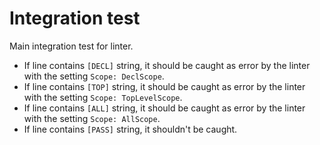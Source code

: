 # Integration test

Main integration test for linter.

- If line contains `[DECL]` string, it should be caught as error by the
linter with the setting `Scope: DeclScope`.
- If line contains `[TOP]` string, it should be caught as error by the
linter with the setting `Scope: TopLevelScope`.
- If line contains `[ALL]` string, it should be caught as error by the
linter with the setting `Scope: AllScope`.
- If line contains `[PASS]` string, it shouldn't be caught.
